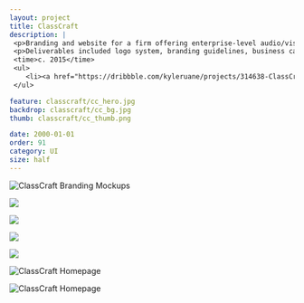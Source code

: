 ```yaml
---
layout: project
title: ClassCraft
description: |
 <p>Branding and website for a firm offering enterprise-level audio/visual solutions, such as control room planning and execution, custom conference rooms, and home theaters.</p>
 <p>Deliverables included logo system, branding guidelines, business cards, document templates, and a custom website.</p>
 <time>c. 2015</time>
 <ul>
 	<li><a href="https://dribbble.com/kyleruane/projects/314638-ClassCraft">View project on Dribbble</a></li>
 </ul>

feature: classcraft/cc_hero.jpg
backdrop: classcraft/cc_bg.jpg
thumb: classcraft/cc_thumb.png

date: 2000-01-01
order: 91
category: UI
size: half
---
```


![ClassCraft Branding Mockups]({{site.project_img_path}}classcraft/cc_feature.jpg)

<p class="half"><img src="{{site.project_img_path}}classcraft/cc_logo.jpg"></p>
<p class="half"><img src="{{site.project_img_path}}classcraft/cc_colors.jpg"></p>

<p class="half"><img src="{{site.project_img_path}}classcraft/cc_book.jpg"></p>
<p class="half"><img src="{{site.project_img_path}}classcraft/cc_items.jpg"></p>

![ClassCraft Homepage]({{site.project_img_path}}classcraft/cc_homepage.jpg)

![ClassCraft Homepage]({{site.project_img_path}}classcraft/cc_site.jpg)

